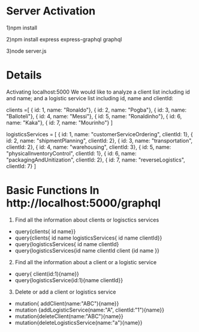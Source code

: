# Server Activation
1)npm install

2)npm install express express-graphql graphql

3)node server.js
# Details
Activating localhost:5000
We would like to analyze a client list including id and name; and a logistic service list including id, name and clientId: 

clients =[
    { id: 1, name: "Ronaldo"},
    { id: 2, name: "Pogba"},
    { id: 3, name: "Balloteli"},
    { id: 4, name: "Messi"},
    { id: 5, name: "Ronaldinho"},
    { id: 6, name: "Kaka"},
    { id: 7, name: "Mourinho"}
]

logisticsServices = [
    { id: 1, name: "customerServiceOrdering", clientId: 1},
    { id: 2, name: "shipmentPlanning", clientId: 2},
    { id: 3, name: "transportation", clientId: 2},
    { id: 4, name: "warehousing", clientId: 3},
    { id: 5, name: "physicalInventoryControl", clientId: 1},
    { id: 6, name: "packagingAndUnitization", clientId: 2},
    { id: 7, name: "reverseLogistics", clientId: 7}
]
# Basic Functions In http://localhost:5000/graphql
1) Find all the information about clients or logisctics services
+ query{clients{ id name}}
+ query{clients{ id name logisticsServices{ id name clientId}}
+ query{logisticsServices{ id name clientId}
+ query{logisticsServices{id name clientId client {id name }}

2) Find all the information about a client or a logistic service
+ query{ client(id:1){name}}
+ query{logisticsService(id:1){name clientId}}

3) Delete or add a client or logistics service
+ mutation{ addClient(name:"ABC"){name}}
+ mutation {addLogisticService(name:"A", clientId:"1"){name}}
+ mutation{deleteClient(name:"ABC"){name}}
+ mutation{deleteLogisticsService(name:"a"){name}}

